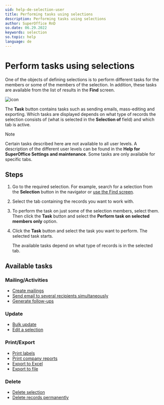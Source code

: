```yaml
---
uid: help-de-selection-user
title: Performing tasks using selections
description: Performing tasks using selections
author: SuperOffice RnD
so.date: 06.29.2022
keywords: selection
so.topic: help
language: de
---
```


# Perform tasks using selections

One of the objects of defining selections is to perform different tasks for the members or some of the members of the selection. In addition, these tasks are available from the list of results in the **Find** screen.

![icon][img1]

The **Task** button contains tasks such as sending emails, mass-editing and exporting. Which tasks are displayed depends on what type of records the selection consists of (what is selected in the **Selection of** field) and which tab is active.

> [!NOTE]
> Certain tasks described here are not available to all user levels. A description of the different user levels can be found in the **Help for SuperOffice Settings and maintenance**. Some tasks are only available for specific tabs.

## Steps

1. Go to the required selection. For example, search for a selection from the **Selection** button in the navigator or [use the Find screen][1].

2. Select the tab containing the records you want to work with.

3. To perform the task on just some of the selection members, select them. Then click the **Task** button and select the **Perform task on selected members only** option.

4. Click the **Task** button and select the task you want to perform. The selected task starts.

    The available tasks depend on what type of records is in the selected tab.

## Available tasks

### Mailing/Activities

* [Create mailings][2]
* [Send email to several recipients simultaneously][3]
* [Generate follow-ups][4]

### Update

* [Bulk update][5]
* [Edit a selection][6]

### Print/Export

* [Print labels][9]
* [Print company reports][10]
* [Export to Excel][11]
* [Export to file][12]

### Delete

* [Delete selection][7]
* [Delete records permanently][13]

<!-- Referenced links -->
[1]: ../../../learn/find-dialog.md
[2]: create-mailings.md
[3]: send-email.md
[4]: generate-follow-ups.md
[5]: ../../../../learn/getting-started/bulk-update.md
[6]: ../update/index.md
[7]: ../update/delete.md
[9]: print-labels.md
[10]: print-company-reports.md
[11]: export-to-excel.md
[12]: export-to-file.md
[13]: deleting-companies-permanently.md

<!-- Referenced images -->
[img1]: ../../../../media/task.png

